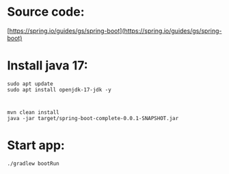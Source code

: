 # Source code:
[https://spring.io/guides/gs/spring-boot](https://spring.io/guides/gs/spring-boot)

# Install java 17:
```
sudo apt update
sudo apt install openjdk-17-jdk -y
```

# 
```
mvn clean install
java -jar target/spring-boot-complete-0.0.1-SNAPSHOT.jar
```

# Start app:
```
./gradlew bootRun
```